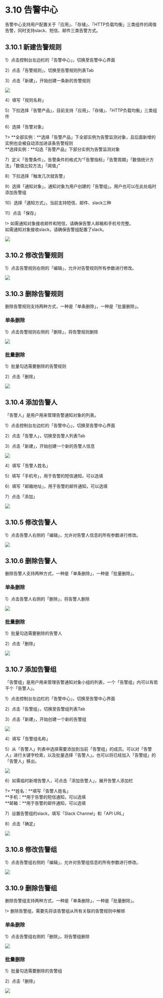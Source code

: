 # 3.10 告警中心
告警中心支持用户配置关于「应用」、「存储」、「HTTP负载均衡」三类组件的阈值告警，同时支持slack、短信、邮件三类告警方式。

## 3.10.1 新建告警规则

1）点击控制台左边栏的「告警中心」，切换至告警中心界面

2）点击「告警规则」，切换至告警规则列表Tab

3）点击「新建」，开始创建一条新的告警规则

![](_figures/user-guide/warning-rules-create-1.png)

4）填写「规则名称」

5）下拉选择「告警产品」，目前支持「应用」、「存储」、「HTTP负载均衡」三类组件

6）选择「告警对象」

?> **全部实例：**选择「告警产品」下全部实例为告警监测对象，且后面新增的实例也会被自动添加进该条告警规则    
   **选择实例：**勾选「告警产品」下部分实例为告警监测对象
   
7）定义「告警条件」，告警条件的格式为“「告警指标」「告警周期」「数值统计方法」「数值比较方法」「阈值」”

8）下拉选择「触发几次就告警」

9）选择「通知对象」，通知对象为用户创建的「告警组」。用户也可以在此处临时添加告警组

10）选择「通知方式」，当前支持短信、邮件、slack三种

11）点击「保存」

!> 如需通知对象接收邮件和短信，请确保告警人邮箱和手机号完整。    
   如需通知对象接收slack，请确保告警组配置了slack。

![](_figures/user-guide/warning-rules-create-2.png)

## 3.10.2 修改告警规则

1）点击告警规则右侧的「编辑」，允许对告警规则所有参数进行修改。

![](_figures/user-guide/warning-rules-edit.png)

## 3.10.3 删除告警规则
删除告警规则支持两种方式，一种是「单条删除」，一种是「批量删除」。

### 单条删除

1）点击告警规则右侧的「删除」，将告警规则删除

![](_figures/user-guide/warning-rules-delete.png)

### 批量删除

1）批量勾选需要删除的告警规则

2）点击「删除」

![](_figures/user-guide/warning-rules-delete-2.png)

## 3.10.4 添加告警人
「告警人」是用户用来管理告警通知对象的列表。

1）点击控制台左边栏的「告警中心」，切换至告警中心界面

2）点击「告警人」，切换至告警人列表Tab

3）点击「新建」，开始创建一个新的告警人信息

![](_figures/user-guide/warning-person.png)

4）填写「告警人姓名」

5）填写「手机号」，用于告警的短信通知，可以选填

6）填写「邮箱地址」，用于告警的邮件通知，可以选填

7）点击「添加」

![](_figures/user-guide/warning-person-create.png)

## 3.10.5 修改告警人

1）点击告警人右侧的「编辑」，允许对告警人信息的所有参数进行修改。

![](_figures/user-guide/warning-person-edit.png)

## 3.10.6 删除告警人
删除告警人支持两种方式，一种是「单条删除」，一种是「批量删除」。

### 单条删除

1）点击告警人右侧的「删除」，将告警人删除

![](_figures/user-guide/warning-person-delete.png)

### 批量删除

1）批量勾选需要删除的告警人

2）点击「删除」

![](_figures/user-guide/warning-person-delete-2.png)

## 3.10.7 添加告警组
「告警组」是用户用来管理告警通知对象小组的列表，一个「告警组」内可以有若干个「告警人」。

1）点击控制台左边栏的「告警中心」，切换至告警中心界面

2）点击「告警组」，切换至告警组列表Tab

3）点击「新建」，开始创建一个新的告警组

![](_figures/user-guide/warning-team.png)

4）填写「告警组名称」

5）从「告警人」列表中选择需要添加到当前「告警组」的成员。可以对「告警人」进行关键字检索，以及批量选择「告警人」。也可以将已经加入「告警组」的「告警人」移出。

![](_figures/user-guide/warning-team-create-1.png)

6）如需临时新增告警人，可点击「添加告警人」，展开告警人添加栏

?> **姓名：**填写「告警人姓名」    
   **手机：**用于告警的短信通知，可以选填    
   **邮箱：**用于告警的邮件通知，可以选填    

7）设置告警组的slack，填写「Slack Channel」和「API URL」

8）点击「确定」

![](_figures/user-guide/warning-team-create-3.png)

## 3.10.8 修改告警组

1）点击告警组右侧的「编辑」，允许对告警组信息的所有参数进行修改。

![](_figures/user-guide/warning-team-edit.png)

## 3.10.9 删除告警组
删除告警组支持两种方式，一种是「单条删除」，一种是「批量删除」。

!> 删除告警组，需要先将该告警组从所有关联的告警规则中解绑

### 单条删除

1）点击告警组右侧的「删除」，将告警组删除

![](_figures/user-guide/warning-team-delete.png)

### 批量删除

1）批量勾选需要删除的告警组

2）点击「删除」

![](_figures/user-guide/warning-team-delete-2.png)